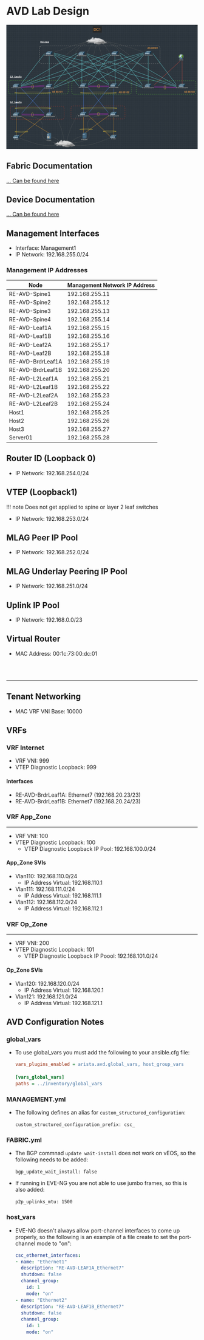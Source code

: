 # AVD Lab Design

<p style="text-align:center;">
<img style="background-color:white;" src="./data/avd-lab.png"> </br>
</p>

## Fabric Documentation

[ ... Can be found here](https://github.com/rwedmonds/avd-lab/blob/main/inventory/documentation/fabric/RE-documentation.md)

## Device Documentation

[ ... Can be found here](https://github.com/rwedmonds/avd-lab/tree/main/inventory/documentation/devices)

## Management Interfaces

- Interface: Management1
- IP Network: 192.168.255.0/24

### Management IP Addresses

| Node | Management Network IP Address |
| - | - |
| RE-AVD-Spine1 | 192.168.255.11 |
| RE-AVD-Spine2 | 192.168.255.12 |
| RE-AVD-Spine3 | 192.168.255.13 |
| RE-AVD-Spine4 | 192.168.255.14 |
| RE-AVD-Leaf1A | 192.168.255.15 |
| RE-AVD-Leaf1B | 192.168.255.16 |
| RE-AVD-Leaf2A | 192.168.255.17 |
| RE-AVD-Leaf2B | 192.168.255.18 |
| RE-AVD-BrdrLeaf1A | 192.168.255.19 |
| RE-AVD-BrdrLeaf1B | 192.168.255.20 |
| RE-AVD-L2Leaf1A | 192.168.255.21 |
| RE-AVD-L2Leaf1B | 192.168.255.22 |
| RE-AVD-L2Leaf2A | 192.168.255.23 |
| RE-AVD-L2Leaf2B | 192.168.255.24 |
| Host1 | 192.168.255.25 |
| Host2 | 192.168.255.26 |
| Host3 | 192.168.255.27 |
| Server01 | 192.168.255.28 |

## Router ID (Loopback 0)

- IP Network: 192.168.254.0/24

## VTEP (Loopback1)

!!! note Does not get applied to spine or layer 2 leaf switches

- IP Network: 192.168.253.0/24

## MLAG Peer IP Pool

- IP Network: 192.168.252.0/24

## MLAG Underlay Peering IP Pool

- IP Network: 192.168.251.0/24

## Uplink IP Pool

- IP Network: 192.168.0.0/23

## Virtual Router

- MAC Address: 00:1c:73:00:dc:01

<br>
<br>

---

## Tenant Networking

- MAC VRF VNI Base: 10000

## VRFs

### VRF Internet

- VRF VNI: 999
- VTEP Diagnostic Loopback: 999

#### Interfaces

- RE-AVD-BrdrLeaf1A: Ethernet7 (192.168.20.23/23)
- RE-AVD-BrdrLeaf1B: Ethernet7 (192.168.20.24/23)

### VRF App_Zone

---

- VRF VNI: 100
- VTEP Diagnostic Loopback: 100
  - VTEP Diagnostic Loopback IP Pool: 192.168.100.0/24

#### App_Zone SVIs

- Vlan110: 192.168.110.0/24
  - IP Address Virtual: 192.168.110.1
- Vlan111: 192.168.111.0/24
  - IP Address Virtual: 192.168.111.1
- Vlan112: 192.168.112.0/24
  - IP Address Virtual: 192.168.112.1

### VRF Op_Zone

---

- VRF VNI: 200
- VTEP Diagnostic Loopback: 101
  - VTEP Diagnostic Loopback IP Poool: 192.168.101.0/24

#### Op_Zone SVIs

- Vlan120: 192.168.120.0/24
  - IP Address Virtual: 192.168.120.1
- Vlan121: 192.168.121.0/24
  - IP Address Virtual: 192.168.121.1

## AVD Configuration Notes

### global_vars

- To use global_vars you must add the following to your ansible.cfg file:

  ```ini
  vars_plugins_enabled = arista.avd.global_vars, host_group_vars

  [vars_global_vars]
  paths = ../inventory/global_vars
  ```

### MANAGEMENT.yml

- The following defines an alias for `custom_structured_configuration`:

  `custom_structured_configuration_prefix: csc_`

### FABRIC.yml

- The BGP commnad `update wait-install` does not work on vEOS, so the following needs to be added:

  `bgp_update_wait_install: false`

- If running in EVE-NG you are not able to use jumbo frames, so this is also added:

  `p2p_uplinks_mtu: 1500`

### host_vars

- EVE-NG doesn't always allow port-channel interfaces to come up properly, so the following is an example of a file create to set the port-channel mode to "on":

  ```yaml
  csc_ethernet_interfaces:
  - name: "Ethernet1"
    description: "RE-AVD-LEAF1A_Ethernet7"
    shutdown: false
    channel_group:
      id: 1
      mode: "on"
  - name: "Ethernet2"
    description: "RE-AVD-LEAF1B_Ethernet7"
    shutdown: false
    channel_group:
      id: 1
      mode: "on"
  ```
